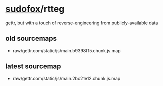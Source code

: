 # [sudofox](https://github.com/sudofox)/rtteg

gettr, but with a touch of reverse-engineering from publicly-available data

## old sourcemaps

- raw/gettr.com/static/js/main.b9398f15.chunk.js.map

## latest sourcemap 

- raw/gettr.com/static/js/main.2bc21e12.chunk.js.map

